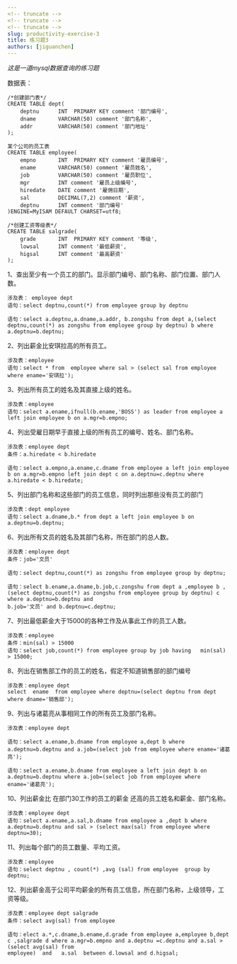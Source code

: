 ```yaml
---
<!-- truncate -->
<!-- truncate -->
<!-- truncate -->
slug: productivity-exercise-3
title: 练习题3
authors: [jiguanchen]
---
```


*这是一道mysql数据查询的练习题* <!--more-->

数据表：

```mysql
/*创建部门表*/
CREATE TABLE dept(
    deptnu      INT  PRIMARY KEY comment '部门编号',
    dname       VARCHAR(50) comment '部门名称',
    addr        VARCHAR(50) comment '部门地址'
);

某个公司的员工表
CREATE TABLE employee(
    empno       INT  PRIMARY KEY comment '雇员编号',
    ename       VARCHAR(50) comment '雇员姓名',
    job         VARCHAR(50) comment '雇员职位',
    mgr         INT comment '雇员上级编号',
    hiredate    DATE comment '雇佣日期',
    sal         DECIMAL(7,2) comment '薪资',
    deptnu      INT comment '部门编号'
)ENGINE=MyISAM DEFAULT CHARSET=utf8;

/*创建工资等级表*/
CREATE TABLE salgrade(
    grade       INT  PRIMARY KEY comment '等级',
    lowsal      INT comment '最低薪资',
    higsal      INT comment '最高薪资'
);
```

1、查出至少有一个员工的部门。显示部门编号、部门名称、部门位置、部门人数。

```mysql
涉及表： employee dept
语句：select deptnu,count(*) from employee group by deptnu

语句：select a.deptnu,a.dname,a.addr, b.zongshu from dept a,(select deptnu,count(*) as zongshu from employee group by deptnu) b where a.deptnu=b.deptnu;
```

2、列出薪金比安琪拉高的所有员工。

```mysql
涉及表：employee
语句：select * from  employee where sal > (select sal from employee where ename='安琪拉');
```

3、列出所有员工的姓名及其直接上级的姓名。

```mysql
涉及表：employee
语句：select a.ename,ifnull(b.ename,'BOSS') as leader from employee a left join employee b on a.mgr=b.empno;
```

4、列出受雇日期早于直接上级的所有员工的编号、姓名、部门名称。

```mysql
涉及表：employee dept
条件：a.hiredate < b.hiredate

语句：select a.empno,a.ename,c.dname from employee a left join employee b on a.mgr=b.empno left join dept c on a.deptnu=c.deptnu where a.hiredate < b.hiredate;
```

5、列出部门名称和这些部门的员工信息，同时列出那些没有员工的部门

```mysql
涉及表：dept employee
语句：select a.dname,b.* from dept a left join employee b on a.deptnu=b.deptnu;
```

6、列出所有文员的姓名及其部门名称，所在部门的总人数。

```mysql
涉及表：employee dept
条件：job='文员'

语句：select deptnu,count(*) as zongshu from employee group by deptnu;

语句：select b.ename,a.dname,b.job,c.zongshu from dept a ,employee b ,(select deptnu,count(*) as zongshu from employee group by deptnu) c where a.deptnu=b.deptnu and 
b.job='文员' and b.deptnu=c.deptnu;
```

7、列出最低薪金大于15000的各种工作及从事此工作的员工人数。

```mysql
涉及表：employee
条件：min(sal) > 15000 
语句：select job,count(*) from employee group by job having   min(sal) > 15000;
```

8、列出在销售部工作的员工的姓名，假定不知道销售部的部门编号

```mysql
涉及表：employee dept
select  ename  from employee where deptnu=(select deptnu from dept where dname='销售部');
```

9、列出与诸葛亮从事相同工作的所有员工及部门名称。

```mysql
涉及表：employee dept

语句：select a.ename,b.dname from employee a,dept b where a.deptnu=b.deptnu and a.job=(select job from employee where ename='诸葛亮');

语句：select a.ename,b.dname from employee a left join dept b on a.deptnu=b.deptnu where a.job=(select job from employee where ename='诸葛亮');
```

10、列出薪金比 在部门30工作的员工的薪金 还高的员工姓名和薪金、部门名称。

```mysql
涉及表：employee dept
语句：select a.ename,a.sal,b.dname from employee a ,dept b where a.deptnu=b.deptnu and sal > (select max(sal) from employee where deptnu=30);
```

11、列出每个部门的员工数量、平均工资。

```mysql
涉及表：employee
语句：select deptnu , count(*) ,avg (sal) from employee  group by deptnu;
```

12、列出薪金高于公司平均薪金的所有员工信息，所在部门名称，上级领导，工资等级。

```mysql
涉及表：employee dept salgrade
条件：select avg(sal) from employee

语句：elect a.*,c.dname,b.ename,d.grade from employee a,employee b,dept c ,salgrade d where a.mgr=b.empno and a.deptnu =c.deptnu and a.sal > (select avg(sal) from 
employee)  and   a.sal  between d.lowsal and d.higsal;
```

